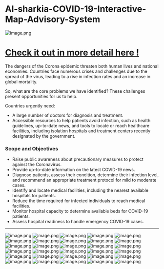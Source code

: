 # Al-sharkia-COVID-19-Interactive-Map-Advisory-System

![image.png](image.png)

# [ Check it out in more detail here !]()
The dangers of the Corona epidemic threaten both human lives and national economies. Countries face numerous crises and challenges due to the spread of the virus, leading to a rise in infection rates and an increase in global mortality.

So, what are the core problems we have identified? These challenges present opportunities for us to help.

Countries urgently need:

- A large number of doctors for diagnosis and treatment.
- Accessible resources to help patients avoid infection, such as health guidelines, up-to-date news, and tools to locate or reach healthcare facilities, including isolation hospitals and treatment centers recently designated by the government.

### **Scope and Objectives**

- Raise public awareness about precautionary measures to protect against the Coronavirus.
- Provide up-to-date information on the latest COVID-19 news.
- Diagnose patients, assess their condition, determine their infection level, and recommend an appropriate treatment protocol for mild to moderate cases.
- Identify and locate medical facilities, including the nearest available hospitals for patients.
- Reduce the time required for infected individuals to reach medical facilities.
- Monitor hospital capacity to determine available beds for COVID-19 patients.
- Assess hospital readiness to handle emergency COVID-19 cases.

---

![image.png](image%201.png)
![image.png](image%202.png)
![image.png](image%203.png)
![image.png](image%204.png)
![image.png](image%205.png)
![image.png](image%206.png)
![image.png](image%207.png)
![image.png](image%208.png)
![image.png](image%209.png)
![image.png](image%2010.png)
![image.png](image%2011.png)
![image.png](image%2012.png)
![image.png](image%2013.png)
![image.png](image%2014.png)
![image.png](image%2015.png)
![image.png](image%2016.png)
![image.png](image%2017.png)
![image.png](image%2018.png)
![image.png](image%2019.png)
![image.png](image%2020.png)
![image.png](image%2021.png)
![image.png](image%2022.png)
![image.png](image%2023.png)
![image.png](image%2024.png)
![image.png](image%2025.png)
![image.png](image%2026.png)
![image.png](image%2027.png)
![image.png](image%2028.png)
![image.png](image%2029.png)
![image.png](image%2030.png)


